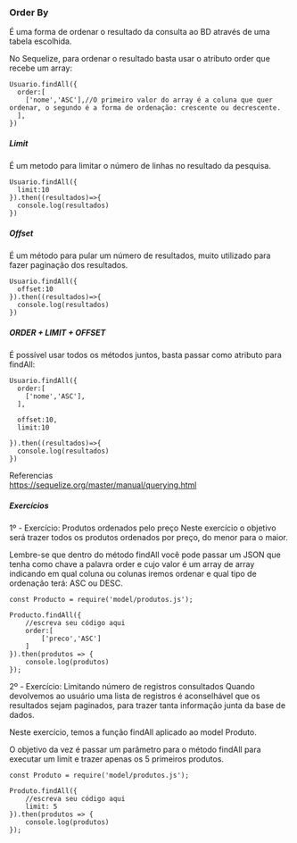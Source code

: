### Order By  

É uma forma de ordenar o resultado da consulta ao BD através de uma tabela escolhida.  

No Sequelize, para ordenar o resultado basta usar o atributo order que recebe um array:  
~~~
Usuario.findAll({
  order:[
    ['nome','ASC'],//O primeiro valor do array é a coluna que quer ordenar, o segundo é a forma de ordenação: crescente ou decrescente.
  ],
})
~~~  

##### Limit
É um metodo para limitar o número de linhas no resultado da pesquisa.  

~~~
Usuario.findAll({
  limit:10
}).then((resultados)=>{
  console.log(resultados)
})
~~~  

##### Offset  

É um método para pular um número de resultados, muito utilizado para fazer paginação dos resultados. 

~~~
Usuario.findAll({
  offset:10
}).then((resultados)=>{
  console.log(resultados)
})
~~~  

##### ORDER + LIMIT + OFFSET  

É possível usar todos os métodos juntos, basta passar como atributo para  findAll:  

~~~
Usuario.findAll({
  order:[
    ['nome','ASC'],
  ],

  offset:10,
  limit:10

}).then((resultados)=>{
  console.log(resultados)
})
~~~  

Referencias  
https://sequelize.org/master/manual/querying.html  

##### Exercícios  

<p>1º -
Exercício: Produtos ordenados pelo preço
Neste exercício o objetivo será trazer todos os produtos ordenados por preço, do menor para o maior.

Lembre-se que dentro do método findAll você pode passar um JSON que tenha como chave a palavra order e cujo valor é um array de array indicando em qual coluna ou colunas iremos ordenar e qual tipo de ordenação terá: ASC ou DESC.
</p>

~~~
const Producto = require('model/produtos.js');

Producto.findAll({
	//escreva seu código aqui
	order:[
		['preco','ASC']
	]
}).then(produtos => {
	console.log(produtos)
});
~~~  

<p>2º - 
Exercício: Limitando número de registros consultados
Quando devolvemos ao usuário uma lista de registros é aconselhável que os resultados sejam paginados, para trazer tanta informação junta da base de dados.

Neste exercício, temos a função findAll aplicado ao model Produto.

O objetivo da vez é passar um parâmetro para o método findAll para executar um limit e trazer apenas os 5 primeiros produtos.

</p>  

~~~
const Produto = require('model/produtos.js');

Produto.findAll({
	//escreva seu código aqui
	limit: 5
}).then(produtos => {
	console.log(produtos)
});
~~~